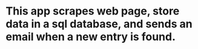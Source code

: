 # This app scrapes web page, store data in a sql database, and sends an email when a new entry is found.